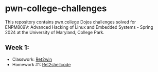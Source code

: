 # pwn-college-challenges

This repository contains pwn.college Dojos challenges solved for ENPM809V: Advanced Hacking of Linux and Embedded Systems - Spring 2024 at the University of Maryland, College Park.

## Week 1: 

- Classwork: [Ret2win](https://github.com/VasanthVanan/pwn-college-challenges/blob/main/ret2win.py)
- Homework #1: [Ret2shellcode](https://github.com/VasanthVanan/pwn.college-dojos-challenges/blob/main/intro_challenge.py)
